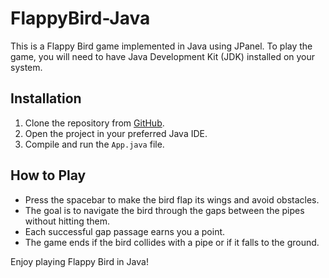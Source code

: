 # FlappyBird-Java

This is a Flappy Bird game implemented in Java using JPanel. To play the game, you will need to have Java Development Kit (JDK) installed on your system.

## Installation

1. Clone the repository from [GitHub](https://www.github.com/saolghra/flappybird-java).
2. Open the project in your preferred Java IDE.
3. Compile and run the `App.java` file.

## How to Play

- Press the spacebar to make the bird flap its wings and avoid obstacles.
- The goal is to navigate the bird through the gaps between the pipes without hitting them.
- Each successful gap passage earns you a point.
- The game ends if the bird collides with a pipe or if it falls to the ground.

Enjoy playing Flappy Bird in Java!

